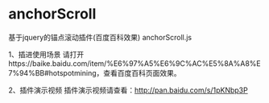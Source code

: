 # anchorScroll
基于jquery的锚点滚动插件(百度百科效果) anchorScroll.js

1、插进使用场景
请打开https://baike.baidu.com/item/%E6%97%A5%E6%9C%AC%E5%8A%A8%E7%94%BB#hotspotmining，查看百度百科页面效果。

2、插件演示视频
插件演示视频请查看：http://pan.baidu.com/s/1pKNbp3P

